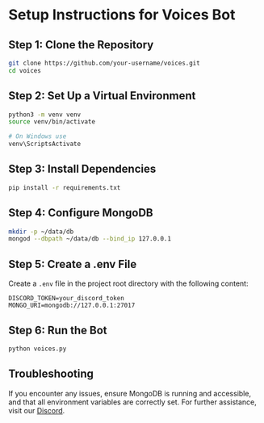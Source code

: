 
# Setup Instructions for Voices Bot

## Step 1: Clone the Repository
```sh
git clone https://github.com/your-username/voices.git
cd voices
```

## Step 2: Set Up a Virtual Environment
```sh
python3 -m venv venv
source venv/bin/activate

# On Windows use 
venv\ScriptsActivate
```

## Step 3: Install Dependencies
```sh
pip install -r requirements.txt
```

## Step 4: Configure MongoDB
```sh
mkdir -p ~/data/db
mongod --dbpath ~/data/db --bind_ip 127.0.0.1
```

## Step 5: Create a .env File
Create a `.env` file in the project root directory with the following content:
```env
DISCORD_TOKEN=your_discord_token
MONGO_URI=mongodb://127.0.0.1:27017
```

## Step 6: Run the Bot
```sh
python voices.py
```

## Troubleshooting
If you encounter any issues, ensure MongoDB is running and accessible, and that all environment variables are correctly set. For further assistance, visit our [Discord](http://stagwood.ink).
